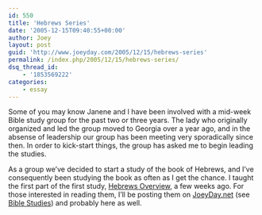 ```yaml
---
id: 550
title: 'Hebrews Series'
date: '2005-12-15T09:40:55+00:00'
author: Joey
layout: post
guid: 'http://www.joeyday.com/2005/12/15/hebrews-series'
permalink: /index.php/2005/12/15/hebrews-series/
dsq_thread_id:
    - '1853569222'
categories:
    - essay
---
```


Some of you may know Janene and I have been involved with a mid-week Bible study group for the past two or three years. The lady who originally organized and led the group moved to Georgia over a year ago, and in the absense of leadership our group has been meeting very sporadically since then. In order to kick-start things, the group has asked me to begin leading the studies.

As a group we’ve decided to start a study of the book of Hebrews, and I’ve consequently been studying the book as often as I get the chance. I taught the first part of the first study, [Hebrews Overview](http://www.joeyday.net/images/c/c2/Hebrews_Overview.pdf), a few weeks ago. For those interested in reading them, I’ll be posting them on [JoeyDay.net](http://www.joeyday.net) (see [Bible Studies](http://www.joeyday.net/index.php/Category:Bible_Studies)) and probably here as well.